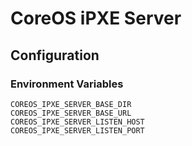 # CoreOS iPXE Server

## Configuration

### Environment Variables

```
COREOS_IPXE_SERVER_BASE_DIR
COREOS_IPXE_SERVER_BASE_URL
COREOS_IPXE_SERVER_LISTEN_HOST
COREOS_IPXE_SERVER_LISTEN_PORT
```
